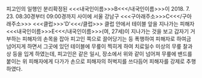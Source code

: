 피고인의 일행인 분리확정된 <<<내국인이름>>>B<<</내국인이름>>>이 2018. 7. 23. 08:30경부터 09:00경까지 사이에 서울 강남구 <<<구아래주소>>>C<<</구아래주소>>> <<<클럽>>>'D'<<</클럽>>> 클럽 안에서 테이블 앞을 지나가는 피해자 <<<내국인이름>>>E<<</내국인이름>>>(여, 27세)이 지나가는 것을 보고 갑자기 거부하는 피해자의 손목을 잡아 피고인 쪽으로 끌어당기는 등 폭행하여 피해자로 하여금 넘어지게 하면서 그곳에 있던 테이블에 무릎이 찍히게 하여 치료일수 미상의 무릎 찰과상 등을 입게 하였는데, 피고인은 같은 일시, 장소에서 위와 같이 넘어져 무릎에 밴드를 붙이는 위 피해자에게 다가가 손으로 피해자의 허벅지를 쓰다듬어 피해자를 강제로 추행하였다.